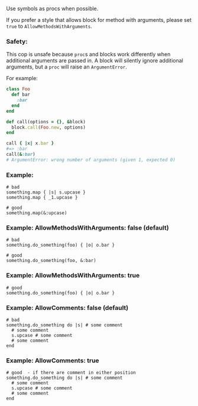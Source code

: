 Use symbols as procs when possible.

If you prefer a style that allows block for method with arguments,
please set `true` to `AllowMethodsWithArguments`.

### Safety:

This cop is unsafe because `proc`s and blocks work differently
when additional arguments are passed in. A block will silently
ignore additional arguments, but a `proc` will raise
an `ArgumentError`.

For example:

```ruby
class Foo
  def bar
    :bar
  end
end

def call(options = {}, &block)
  block.call(Foo.new, options)
end

call { |x| x.bar }
#=> :bar
call(&:bar)
# ArgumentError: wrong number of arguments (given 1, expected 0)
```

### Example:
    # bad
    something.map { |s| s.upcase }
    something.map { _1.upcase }

    # good
    something.map(&:upcase)

### Example: AllowMethodsWithArguments: false (default)
    # bad
    something.do_something(foo) { |o| o.bar }

    # good
    something.do_something(foo, &:bar)

### Example: AllowMethodsWithArguments: true
    # good
    something.do_something(foo) { |o| o.bar }

### Example: AllowComments: false (default)
    # bad
    something.do_something do |s| # some comment
      # some comment
      s.upcase # some comment
      # some comment
    end

### Example: AllowComments: true
    # good  - if there are comment in either position
    something.do_something do |s| # some comment
      # some comment
      s.upcase # some comment
      # some comment
    end